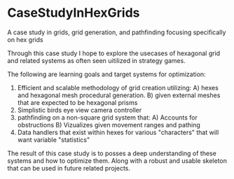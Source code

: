 # CaseStudyInHexGrids
A case study in grids, grid generation, and pathfinding focusing specifically on hex grids

Through this case study I hope to explore the usecases of hexagonal grid and related systems as often seen uitilized in strategy games.

The following are learning goals and target systems for optimization:
1. Efficient and scalable methodology of grid creation utilizing:
  A) hexes and hexagonal mesh procedural generation.
  B) given external meshes that are expected to be hexagonal prisms
3. Simplistic birds eye view camera controller
4. pathfinding on a non-square grid system that:
  A) Accounts for obstructions
  B) Vizualizes given movement ranges and pathing
5. Data handlers that exist within hexes for various "characters" that will want variable "statistics"


The result of this case study is to posses a deep understanding of these systems and how to optimize them. Along with a robust and usable skeleton that can be used in future related projects.
